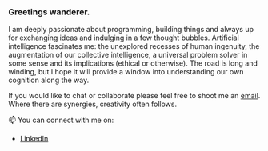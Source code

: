 ### Greetings wanderer.

I am deeply passionate about programming, building things and always up for exchanging ideas and indulging in a few thought bubbles. Artificial intelligence fascinates me: the unexplored recesses of human ingenuity, the augmentation of our collective intelligence, a universal problem solver in some sense and its implications (ethical or otherwise). The road is long and winding, but I hope it will provide a window into understanding our own cognition along the way.

If you would like to chat or collaborate please feel free to shoot me an [email](mailto:satya.borg@gmail.com).
Where there are synergies, creativity often follows.

📫 You can connect with me on:

* [LinkedIn](https://www.linkedin.com/in/satyaborg/)
